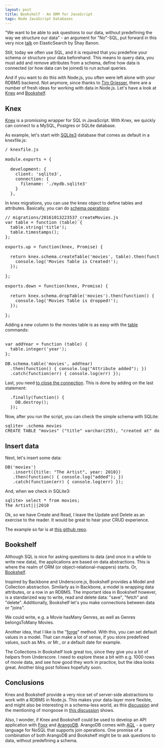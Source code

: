 ```yaml
---
layout: post
title: Bookshelf - An ORM for JavaScript
tags: Node JavaScript Databases
---
```

"We want to be able to ask questions to our data, without predefining the way we structure our data" - an argument for "No"-SQL, put forward in this very nice [talk](http://www.youtube.com/watch?v=fEsmydn747c) on ElasticSearch by Shay Banon.

Still, today we often use SQL, and it is required that you predefine your schema or structure your data beforehand. This means to query data, you must add and remove attributes from a schema, define how data is connected (or how data can be joined) to run actual queries. 

And if you want to do this with Node.js, you often were left alone with your RDBMS backend. Not anymore, since thanks to [Tim Griesser](https://twitter.com/tgriesser), there are a number of fresh ideas for working with data in Node.js. Let's have a look at [Knex](http://knexjs.org/) and [Bookshelf](http://bookshelfjs.org/). 

## Knex

[Knex](http://knexjs.org/) is a promissing wrapper for SQL in JavaScript. With Knex, we quickly can connect to a MySQL, Postgres or SQLite database.

As example, let's start with [SQLite3](https://sqlite.org/download.html) database that comes as default in a knexfile.js:

<pre>
/ knexfile.js

module.exports = {

  development: {
    client: 'sqlite3',
    connection: {
      filename: './mydb.sqlite3'
    }
  },
</pre>

In knex migrations, you can use the knex object to define tables and attributes. Basically, you can do [schema operations](http://knexjs.org/#Schema):

<pre>
// migrations/20161013223537_createMovies.js
var table = function (table) {
  table.string('title');
  table.timestamps();
};

exports.up = function(knex, Promise) {

  return knex.schema.createTable('movies', table).then(function () {
    console.log('Movies Table is Created!');
  });

};

exports.down = function(knex, Promise) {

  return knex.schema.dropTable('movies').then(function() {
    console.log('Movies Table is dropped!');
  });

};
</pre>

Adding a new column to the movies table is as easy with the [table](http://knexjs.org/#Schema-table) commands:

<pre>

var addYear = function (table) { 
  table.integer('year');
};

DB.schema.table('movies', addYear)
  .then(function() { console.log("Attribute added"); })
  .catch(function(err) { console.log(err) });
</pre>

Last, you need [to close the connection](http://stackoverflow.com/questions/28869148/knex-js-db-call-does-not-complete). This is done by adding on the last statement:

<pre>
  .finally(function() {
    DB.destroy();
  });
</pre>

Now, after you run the script, you can check the simple schema with SQLite:

<pre>
sqlite> .schema movies
CREATE TABLE "movies" ("title" varchar(255), "created_at" datetime, "updated_at" datetime, "year" integer);
</pre>


## Insert data

Next, let's insert some data:

<pre>
DB('movies')
   .insert({title: "The Artist", year: 2010})
   .then(function() { console.log("added"); })
   .catch(function(err) { console.log(err) });
</pre>

And, when we check in SQLite3:

<pre>
sqlite> select * from movies;
The Artist|||2010
</pre>

Ok, so we have Create and Read, I leave the Update and Delete as an exercise to the reader. It would be great to hear your CRUD experience.

The example so far is at [this github repo](https://github.com/mulderp/bookshelf-demo).


## Bookshelf

Although SQL is nice for asking questions to data (and once in a while to write new data), the applications are based on data abstractions. This is where the realm of ORM (or object-relational-mappers) starts. Or, [Bookshelf](http://bookshelfjs.org/).

Inspired by Backbone and Underscore.js, Bookshelf provides a Model and Collection abstraction. Similarly as in Backbone, a model is wrapping data attributes, or a row in an RDBMS. The important idea in Bookshelf however, is a standarized way to write, read and delete data: "save", "fetch" and "delete". Additionally, Bookshelf let's you make connections between data or "joins".

We could write, e.g. a Movie hasMany Genres, as well as Genres belongsToMany Movies.

Another idea, that I like is the "[forge](http://bookshelfjs.org/#Collection-forge)" method. With this, you can set default values in a model. That can make a lot of sense, if you store predefined values, such as Mrs. or Mr., or a default date for example.

The Collections in Bookshelf look great too, since they give you a lot of helpers from Underscore. I need to explore these a bit with e.g. 1000 rows of movie data, and see how good they work in practice, but the idea looks great. Another blog post follows hopefully soon.


## Conclusions

Knex and Bookshelf provide a very nice set of server-side abstractions to work with a RDBMS in Node.js. This makes your data-layer more flexible, and might also be interesting in a schema-less world, as this [discussion](https://github.com/tgriesser/bookshelf/issues/102) and the mentioning of mongoose in [this discussion](https://github.com/tgriesser/bookshelf/issues/69) shows.

Also, I wonder, if Knex and Bookshelf could be used to develop an API application with [Foxx](https://www.arangodb.org/foxx) and [ArangoDB](https://www.arangodb.org/). ArangoDB comes with [AQL](https://www.arangodb.org/manuals/current/Aql.html) - a query language for NoSQL that supports join operations. One promise of a combination of both ArangoDB and Bookshelf might be to ask questions to data, without predefining a schema.

